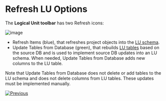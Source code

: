 <studio>

# Refresh LU Options

The **Logical Unit toolbar** has two Refresh icons:

![image](images/03_18_01_toolbar.png)

* Refresh Items (blue), that refreshes project objects into the [LU schema](/articles/03_logical_units/03_LU_schema_window.md). 
* Update Tables from Database (green), that rebuilds [LU tables](/articles/06_LU_tables/01_LU_tables_overview.md) based on the source DB and is used to implement source DB updates into an LU schema. When needed, Update Tables from Database adds new columns to the LU table. 

Note that Update Tables from Database does not delete or add tables to the LU schema and does not delete columns from LU tables. These updates must be implemented  manually. 



[![Previous](/articles/images/Previous.png)](/articles/03_logical_units/17_LU_schema_change_root_table.md)

</studio>
